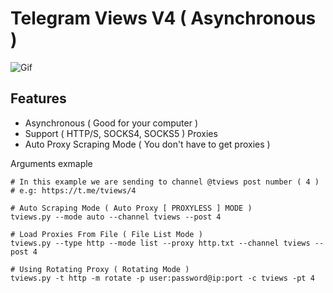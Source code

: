 # Telegram Views V4 ( Asynchronous )

![Gif](https://media.giphy.com/media/v1.Y2lkPTc5MGI3NjExMDkwM2I1ODZjMDkzZGM5Zjc3ZGQ5YWQ1OTRhNzEzOTk0YmU4ODYwYSZlcD12MV9pbnRlcm5hbF9naWZzX2dpZklkJmN0PWc/FKSfH0uBGqIB2xV9pk/giphy.gif)


## Features
- Asynchronous ( Good for your computer )
- Support ( HTTP/S, SOCKS4, SOCKS5 ) Proxies
- Auto Proxy Scraping Mode ( You don't have to get proxies )


Arguments exmaple
```
# In this example we are sending to channel @tviews post number ( 4 )
# e.g: https://t.me/tviews/4

# Auto Scraping Mode ( Auto Proxy [ PROXYLESS ] MODE )
tviews.py --mode auto --channel tviews --post 4

# Load Proxies From File ( File List Mode )
tviews.py --type http --mode list --proxy http.txt --channel tviews --post 4

# Using Rotating Proxy ( Rotating Mode )
tviews.py -t http -m rotate -p user:password@ip:port -c tviews -pt 4
```
